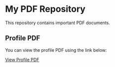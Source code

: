 # My PDF Repository

This repository contains important PDF documents.

## Profile PDF

You can view the profile PDF using the link below:

[View Profile PDF](Profile.pdf)
